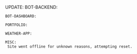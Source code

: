 UPDATE:
    BOT-BACKEND:

    BOT-DASHBOARD:

    PORTFOLIO:
      
    WEATHER-APP:

    MISC:
     Site went offline for unknown reasons, attempting reset.
      

